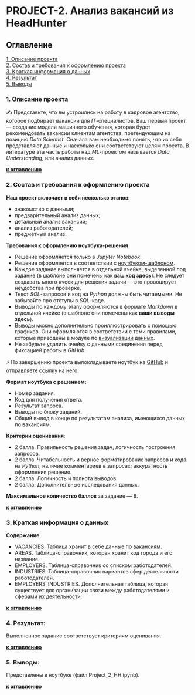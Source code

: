 # PROJECT-2. Анализ вакансий из HeadHunter


## Оглавление  
[1. Описание проекта](#1-описание-проекта)  
[2. Состав и требования к оформлению проекта](#2-состав-и-требования-к-оформлению-проекта)  
[3. Краткая информация о данных](#3-краткая-информация-о-данных)  
[4. Результат](#4-результат)  
[5. Выводы](#5-выводы)     


### 1. Описание проекта    
✍ Представьте, что вы устроились на работу в кадровое агентство, которое подбирает вакансии для *IT*-специалистов. Ваш первый проект — создание модели машинного обучения, которая будет рекомендовать вакансии клиентам агентства, претендующим на позицию *Data Scientist*. Сначала вам необходимо понять, что из себя представляют данные и насколько они соответствуют целям проекта. В литературе эта часть работы над *ML*-проектом называется *Data Understanding*, или анализ данных.

**[к оглавлению](#оглавление)**


### 2. Состав и требования к оформлению проекта    

**Наш проект включает в себя несколько этапов**:   
- знакомство с данными;
- предварительный анализ данных;
- детальный анализ вакансий;
- анализ работодателей;
- предметный анализ.

**Требования к оформлению ноутбука-решения**
- Решение оформляется только в *Jupyter Notebook*.
- Решение оформляется в соответствии с [ноутбуком-шаблоном](https://lms.skillfactory.ru/assets/courseware/v1/a39c1eedaae738f78d85c950f78223fa/asset-v1:SkillFactory+DSPR-2.0+14JULY2021+type@asset+block/Project_2_%D0%9D%D0%BE%D1%83%D1%82%D0%B1%D1%83%D0%BA_%D1%88%D0%B0%D0%B1%D0%BB%D0%BE%D0%BD.ipynb).
- Каждое задание выполняется в отдельной ячейке, выделенной под задание (в шаблоне они помечены как **ваш код здесь**). Не следует создавать много ячеек для решения задачи — это провоцирует неудобства при проверке.
- Текст *SQL*-запросов и код на *Python* должны быть читаемыми. Не забывайте про отступы в *SQL*-коде.
- Выводы по каждому этапу оформляются в формате *Markdown* в отдельной ячейке (в шаблоне они помечены как **ваши выводы здесь**).
- Выводы можно дополнительно проиллюстрировать с помощью графиков. Они оформляются в соответствии с теми правилами, которые приводены в модуле по [визуализации данных](https://lms.skillfactory.ru/courses/course-v1:SkillFactory+DSPR-2.0+14JULY2021/jump_to_id/1fa00a018157484a9bae5d4557ef3e7c).
- Не забудьте удалить ячейку с данными соединения перед фиксацией работы в *GitHub*.

⚡ По завершению проекта вылокладываете ноутбук на [GitHub](https://github.com/) и отправляете ссылку на него.

**Формат ноутбука с решением:**     
- Номер задания.
- Код для получения ответа.
- Результат запроса.
- Выводы по блоку заданий.
- Общий вывод в конце по результатам анализа, имеющихся данных по вакансиям.

**Критерии оценивания**:  
- 2 балла.	Правильность решения задач, логичность построения запросов.
- 2 балла.	Читабельность и верное форматирование запросов и кода на *Python*, наличие комментариев в запросах; аккуратность оформления решения.
- 2 балла.	Логичность и полнота выводов.
- 2 балла.	Дополнительные исследования данных.

**Максимальное количество баллов** за задание — 8.

**[к оглавлению](#оглавление)**


### 3. Краткая информация о данных

**Содержание**
- VACANCIES. Таблица хранит в себе данные по вакансиям.
- AREAS. Таблица-справочник, которая хранит код города и его название.
- EMPLOYERS. Таблица-справочник со списком работодателей.
- INDUSTRIES. Таблица-справочник вариантов сфер деятельности работодателей.
- EMPLOYERS_INDUSTRIES. Дополнительная таблица, которая существует для организации связи между работодателями и сферами их деятельности.

**[к оглавлению](#оглавление)**


### 4. Результат:  
   Выполненное задание соответствует критериям оценивания.

**[к оглавлению](#оглавление)**


### 5. Выводы:  
Представлены в ноутбуке (файл Project_2_HH.ipynb).

**[к оглавлению](#оглавление)**